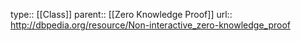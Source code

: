 type:: [[Class]]
parent:: [[Zero Knowledge Proof]]
url::  http://dbpedia.org/resource/Non-interactive_zero-knowledge_proof
